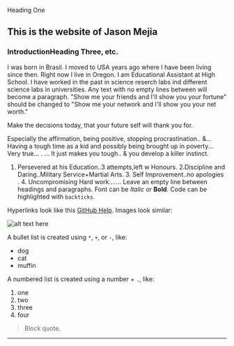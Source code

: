 

Heading One

## This is the website of Jason Mejia

### IntroductionHeading Three, etc.

I was born in Brasil. I moved to USA years ago where I have been living since then.
Right now I live in Oregon. I am Educational Assistant at High School. 
I have worked in the past in science reserch labs ind different science labs in universities.
Any text with no empty lines between will become a paragraph.
"Show me your friends and I'll show you your fortune" should be changed to "Show me your network and I'll show you your net worth." 

Make the decisions today, that your future self will thank you for. 

Especially the affirmation, being positive, stopping procrastination.. &... Having a tough time as a kid and possibly being brought up in poverty... Very true... . ... It just makes you tough.. & you develop a killer instinct. 

1. Persevered at his Education..3 attempts,left w Honours. 2.Discipline and Daring..Military Service+Martial Arts. 3. Self Improvement..no apologies . 4. Uncompromising Hard work....... 
Leave an empty line between headings and paragraphs.
Font can be *Italic* or **Bold**.
Code can be highlighted with `backticks`.

Hyperlinks look like this [GitHub Help](https://help.github.com/).
Images look similar:

![alt text here](https://upload.wikimedia.org/wikipedia/commons/4/4b/Focus_ubt.jpeg)

A bullet list is created using `*`, `+`, or `-`, like:

- dog
- cat
- muffin

A numbered list is created using a number + `.`, like:

1. one
2. two
6. three
2. four

> Block quote.

----
